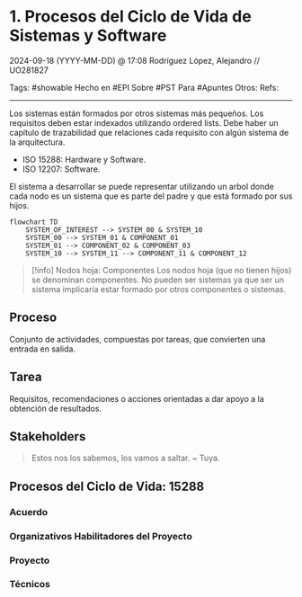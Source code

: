# 1. Procesos del Ciclo de Vida de Sistemas y Software
2024-09-18 (YYYY-MM-DD) @ 17:08
Rodríguez López, Alejandro // UO281827

Tags:
	#showable
	Hecho en #EPI
	Sobre #PST
	Para #Apuntes
	Otros:
	Refs:
 
<hr>

Los sistemas están formados por otros sistemas más pequeños.
Los requisitos deben estar indexados utilizando ordered lists.
Debe haber un capítulo de trazabilidad que relaciones cada requisito con algún sistema de la arquitectura.

- ISO 15288: Hardware y Software.
- ISO 12207: Software.

El sistema a desarrollar se puede representar utilizando un arbol donde cada nodo es un sistema que es parte del padre y que está formado por sus hijos.

```mermaid
flowchart TD
	SYSTEM_OF_INTEREST --> SYSTEM_00 & SYSTEM_10
	SYSTEM_00 --> SYSTEM_01 & COMPONENT_01
	SYSTEM_01 --> COMPONENT_02 & COMPONENT_03
	SYSTEM_10 --> SYSTEM_11 --> COMPONENT_11 & COMPONENT_12
```

> [!info] Nodos hoja: Componentes
> Los nodos hoja (que no tienen hijos) se denominan componentes.
> No pueden ser sistemas ya que ser un sistema implicaría estar formado por otros componentes o sistemas.

## Proceso

Conjunto de actividades, compuestas por tareas, que convierten una entrada en salida.

## Tarea

Requisitos, recomendaciones o acciones orientadas a dar apoyo a la obtención de resultados.

## Stakeholders

> Estos nos los sabemos, los vamos a saltar. ~ Tuya.

## Procesos del Ciclo de Vida: 15288

### Acuerdo

### Organizativos Habilitadores del Proyecto

### Proyecto

### Técnicos
